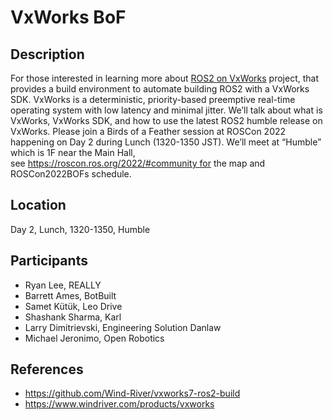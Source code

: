 # VxWorks BoF

## Description

For those interested in learning more about [ROS2 on VxWorks](https://github.com/Wind-River/vxworks7-ros2-build) project, that provides a build environment to automate building ROS2 with a VxWorks SDK.
VxWorks is a deterministic, priority-based preemptive real-time operating system with low latency and minimal jitter.
We’ll talk about what is VxWorks, VxWorks SDK, and how to use the latest ROS2 humble release on VxWorks.
Please join a Birds of a Feather session at ROSCon 2022 happening on Day 2 during Lunch (1320-1350 JST). We’ll meet at “Humble” which is 1F near the Main Hall, see https://roscon.ros.org/2022/#community for the map and ROSCon2022BOFs schedule.

## Location

Day 2, Lunch, 1320-1350, Humble

## Participants

- Ryan Lee, REALLY
- Barrett Ames, BotBuilt
- Samet Kütük, Leo Drive
- Shashank Sharma, Karl 
- Larry Dimitrievski, Engineering Solution Danlaw
- Michael Jeronimo, Open Robotics

## References

* https://github.com/Wind-River/vxworks7-ros2-build
* https://www.windriver.com/products/vxworks
